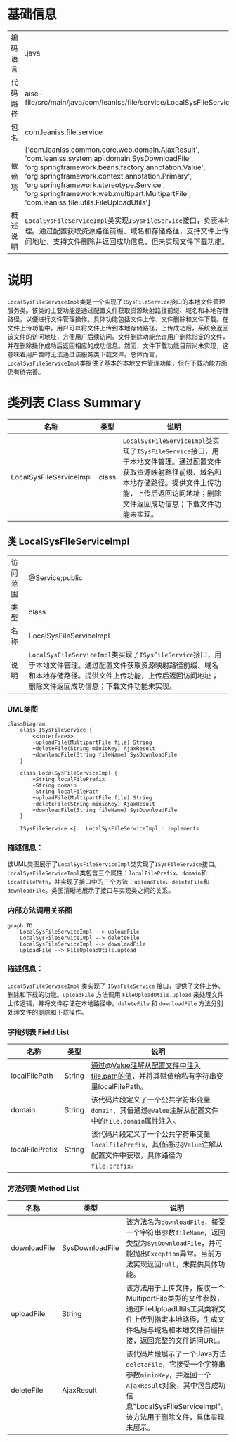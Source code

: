 # 基础信息

|      |      |
|------|------|
| 编码语言 | .java |
| 代码路径 | aise-file/src/main/java/com/leaniss/file/service/LocalSysFileServiceImpl.java |
| 包名 | com.leaniss.file.service |
| 依赖项 | ['com.leaniss.common.core.web.domain.AjaxResult', 'com.leaniss.system.api.domain.SysDownloadFile', 'org.springframework.beans.factory.annotation.Value', 'org.springframework.context.annotation.Primary', 'org.springframework.stereotype.Service', 'org.springframework.web.multipart.MultipartFile', 'com.leaniss.file.utils.FileUploadUtils'] |
| 概述说明 | `LocalSysFileServiceImpl`类实现`ISysFileService`接口，负责本地文件管理。通过配置获取资源路径前缀、域名和存储路径，支持文件上传并返回访问地址，支持文件删除并返回成功信息，但未实现文件下载功能。 |

# 说明

`LocalSysFileServiceImpl`类是一个实现了`ISysFileService`接口的本地文件管理服务类。该类的主要功能是通过配置文件获取资源映射路径前缀、域名和本地存储路径，以便进行文件管理操作。具体功能包括文件上传、文件删除和文件下载。在文件上传功能中，用户可以将文件上传到本地存储路径，上传成功后，系统会返回该文件的访问地址，方便用户后续访问。文件删除功能允许用户删除指定的文件，并在删除操作成功后返回相应的成功信息。然而，文件下载功能目前尚未实现，这意味着用户暂时无法通过该服务类下载文件。总体而言，`LocalSysFileServiceImpl`类提供了基本的本地文件管理功能，但在下载功能方面仍有待完善。

# 类列表 Class Summary

| 名称   | 类型  | 说明 |
|-------|------|-------------|
| LocalSysFileServiceImpl | class | `LocalSysFileServiceImpl`类实现了`ISysFileService`接口，用于本地文件管理。通过配置文件获取资源映射路径前缀、域名和本地存储路径。提供文件上传功能，上传后返回访问地址；删除文件返回成功信息；下载文件功能未实现。 |



## 类 LocalSysFileServiceImpl

|      |      |
|------|------|
| 访问范围 | @Service;public |
| 类型 | class |
| 名称 | LocalSysFileServiceImpl |
| 说明 | `LocalSysFileServiceImpl`类实现了`ISysFileService`接口，用于本地文件管理。通过配置文件获取资源映射路径前缀、域名和本地存储路径。提供文件上传功能，上传后返回访问地址；删除文件返回成功信息；下载文件功能未实现。 |


### UML类图

```mermaid
classDiagram
    class ISysFileService {
        <<interface>>
        +uploadFile(MultipartFile file) String
        +deleteFile(String minioKey) AjaxResult
        +downloadFile(String fileName) SysDownloadFile
    }

    class LocalSysFileServiceImpl {
        +String localFilePrefix
        +String domain
        -String localFilePath
        +uploadFile(MultipartFile file) String
        +deleteFile(String minioKey) AjaxResult
        +downloadFile(String fileName) SysDownloadFile
    }

    ISysFileService <|.. LocalSysFileServiceImpl : implements
```

### 描述信息：
该UML类图展示了`LocalSysFileServiceImpl`类实现了`ISysFileService`接口。`LocalSysFileServiceImpl`类包含三个属性：`localFilePrefix`、`domain`和`localFilePath`，并实现了接口中的三个方法：`uploadFile`、`deleteFile`和`downloadFile`。类图清晰地展示了接口与实现类之间的关系。


### 内部方法调用关系图

```mermaid
graph TD
    LocalSysFileServiceImpl --> uploadFile
    LocalSysFileServiceImpl --> deleteFile
    LocalSysFileServiceImpl --> downloadFile
    uploadFile --> FileUploadUtils.upload
```

### 描述信息：
`LocalSysFileServiceImpl` 类实现了 `ISysFileService` 接口，提供了文件上传、删除和下载的功能。`uploadFile` 方法调用 `FileUploadUtils.upload` 来处理文件上传逻辑，并将文件存储在本地路径中。`deleteFile` 和 `downloadFile` 方法分别处理文件的删除和下载操作。

### 字段列表 Field List

| 名称  | 类型  | 说明 |
|-------|-------|------|
| localFilePath | String | 通过@Value注解从配置文件中注入file.path的值，并将其赋值给私有字符串变量localFilePath。 |
| domain | String | 该代码片段定义了一个公共字符串变量`domain`，其值通过`@Value`注解从配置文件中的`file.domain`属性注入。 |
| localFilePrefix | String | 该代码片段定义了一个公共字符串变量`localFilePrefix`，其值通过`@Value`注解从配置文件中获取，具体路径为`file.prefix`。 |

### 方法列表 Method List

| 名称  | 类型  | 说明 |
|-------|-------|------|
| downloadFile | SysDownloadFile | 该方法名为`downloadFile`，接受一个字符串参数`fileName`，返回类型为`SysDownloadFile`，并可能抛出`Exception`异常。当前方法实现返回`null`，未提供具体功能。 |
| uploadFile | String | 该方法用于上传文件，接收一个MultipartFile类型的文件参数，通过FileUploadUtils工具类将文件上传到指定本地路径，生成文件名后与域名和本地文件前缀拼接，返回完整的文件访问URL。 |
| deleteFile | AjaxResult | 该代码片段展示了一个Java方法`deleteFile`，它接受一个字符串参数`minioKey`，并返回一个`AjaxResult`对象，其中包含成功信息"LocalSysFileServiceImpl"。该方法用于删除文件，具体实现未展示。 |





